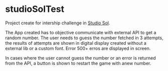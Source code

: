 # studioSolTest

Project create for intership challenge in [Studio Sol](https://www.studiosol.com.br/).

The App created has to objective communicate with external API to get a random number. The user needs to guess the number fetched in 3 attempts, the results of attempts 
are shown in digital display created without a external lib or a custom font. Error 500+ erros are displayed in screen.

In cases where the user cannot guess the number or an error is returned from the API, a button is shown to restart the game with anew number.
